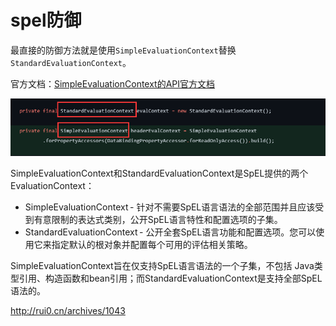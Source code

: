 # spel防御

最直接的防御方法就是使用`SimpleEvaluationContext`替换`StandardEvaluationContext`。

官方文档：[SimpleEvaluationContext的API官方文档](https://links.jianshu.com/go?to=https%3A%2F%2Fdocs.spring.io%2Fspring%2Fdocs%2F5.0.6.RELEASE%2Fjavadoc-api%2Forg%2Fspringframework%2Fexpression%2Fspel%2Fsupport%2FSimpleEvaluationContext.html)

![image-20220325230922109](img/image-20220325230922109.png)

SimpleEvaluationContext和StandardEvaluationContext是SpEL提供的两个EvaluationContext：

- SimpleEvaluationContext - 针对不需要SpEL语言语法的全部范围并且应该受到有意限制的表达式类别，公开SpEL语言特性和配置选项的子集。
- StandardEvaluationContext - 公开全套SpEL语言功能和配置选项。您可以使用它来指定默认的根对象并配置每个可用的评估相关策略。

SimpleEvaluationContext旨在仅支持SpEL语言语法的一个子集，不包括 Java类型引用、构造函数和bean引用；而StandardEvaluationContext是支持全部SpEL语法的。

http://rui0.cn/archives/1043